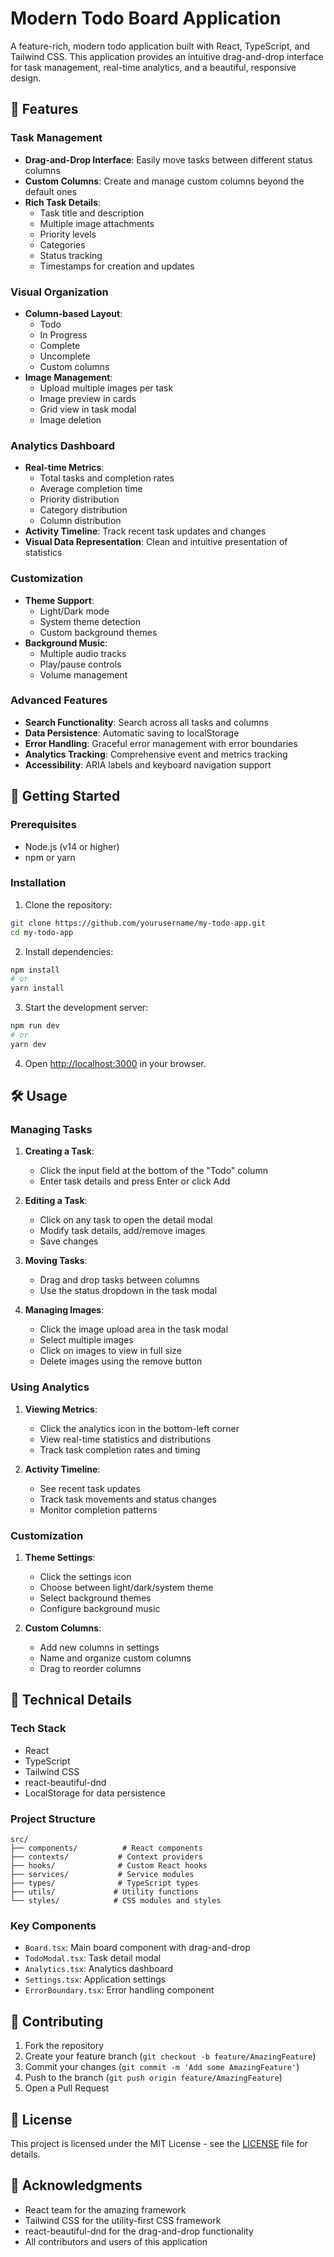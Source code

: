 # Modern Todo Board Application

A feature-rich, modern todo application built with React, TypeScript, and Tailwind CSS. This application provides an intuitive drag-and-drop interface for task management, real-time analytics, and a beautiful, responsive design.

## 🌟 Features

### Task Management
- **Drag-and-Drop Interface**: Easily move tasks between different status columns
- **Custom Columns**: Create and manage custom columns beyond the default ones
- **Rich Task Details**: 
  - Task title and description
  - Multiple image attachments
  - Priority levels
  - Categories
  - Status tracking
  - Timestamps for creation and updates

### Visual Organization
- **Column-based Layout**: 
  - Todo
  - In Progress
  - Complete
  - Uncomplete
  - Custom columns
- **Image Management**:
  - Upload multiple images per task
  - Image preview in cards
  - Grid view in task modal
  - Image deletion

### Analytics Dashboard
- **Real-time Metrics**:
  - Total tasks and completion rates
  - Average completion time
  - Priority distribution
  - Category distribution
  - Column distribution
- **Activity Timeline**: Track recent task updates and changes
- **Visual Data Representation**: Clean and intuitive presentation of statistics

### Customization
- **Theme Support**:
  - Light/Dark mode
  - System theme detection
  - Custom background themes
- **Background Music**:
  - Multiple audio tracks
  - Play/pause controls
  - Volume management

### Advanced Features
- **Search Functionality**: Search across all tasks and columns
- **Data Persistence**: Automatic saving to localStorage
- **Error Handling**: Graceful error management with error boundaries
- **Analytics Tracking**: Comprehensive event and metrics tracking
- **Accessibility**: ARIA labels and keyboard navigation support

## 🚀 Getting Started

### Prerequisites
- Node.js (v14 or higher)
- npm or yarn

### Installation

1. Clone the repository:
```bash
git clone https://github.com/yourusername/my-todo-app.git
cd my-todo-app
```

2. Install dependencies:
```bash
npm install
# or
yarn install
```

3. Start the development server:
```bash
npm run dev
# or
yarn dev
```

4. Open [http://localhost:3000](http://localhost:3000) in your browser.

## 🛠 Usage

### Managing Tasks

1. **Creating a Task**:
   - Click the input field at the bottom of the "Todo" column
   - Enter task details and press Enter or click Add

2. **Editing a Task**:
   - Click on any task to open the detail modal
   - Modify task details, add/remove images
   - Save changes

3. **Moving Tasks**:
   - Drag and drop tasks between columns
   - Use the status dropdown in the task modal

4. **Managing Images**:
   - Click the image upload area in the task modal
   - Select multiple images
   - Click on images to view in full size
   - Delete images using the remove button

### Using Analytics

1. **Viewing Metrics**:
   - Click the analytics icon in the bottom-left corner
   - View real-time statistics and distributions
   - Track task completion rates and timing

2. **Activity Timeline**:
   - See recent task updates
   - Track task movements and status changes
   - Monitor completion patterns

### Customization

1. **Theme Settings**:
   - Click the settings icon
   - Choose between light/dark/system theme
   - Select background themes
   - Configure background music

2. **Custom Columns**:
   - Add new columns in settings
   - Name and organize custom columns
   - Drag to reorder columns

## 🔧 Technical Details

### Tech Stack
- React
- TypeScript
- Tailwind CSS
- react-beautiful-dnd
- LocalStorage for data persistence

### Project Structure
```
src/
├── components/          # React components
├── contexts/           # Context providers
├── hooks/              # Custom React hooks
├── services/           # Service modules
├── types/              # TypeScript types
├── utils/             # Utility functions
└── styles/            # CSS modules and styles
```

### Key Components
- `Board.tsx`: Main board component with drag-and-drop
- `TodoModal.tsx`: Task detail modal
- `Analytics.tsx`: Analytics dashboard
- `Settings.tsx`: Application settings
- `ErrorBoundary.tsx`: Error handling component

## 📝 Contributing

1. Fork the repository
2. Create your feature branch (`git checkout -b feature/AmazingFeature`)
3. Commit your changes (`git commit -m 'Add some AmazingFeature'`)
4. Push to the branch (`git push origin feature/AmazingFeature`)
5. Open a Pull Request

## 📜 License

This project is licensed under the MIT License - see the [LICENSE](LICENSE) file for details.

## 🙏 Acknowledgments

- React team for the amazing framework
- Tailwind CSS for the utility-first CSS framework
- react-beautiful-dnd for the drag-and-drop functionality
- All contributors and users of this application
